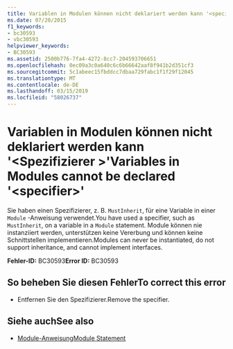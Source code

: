 ```yaml
---
title: Variablen in Modulen können nicht deklariert werden kann '<specifier>"
ms.date: 07/20/2015
f1_keywords:
- bc30593
- vbc30593
helpviewer_keywords:
- BC30593
ms.assetid: 2500b776-7fa4-4272-8cc7-204593706651
ms.openlocfilehash: 0ec09a3c0a640c6c6b66642aaf8f941b2d351cf3
ms.sourcegitcommit: 5c1abeec15fbddcc7dbaa729fabc1f1f29f12045
ms.translationtype: MT
ms.contentlocale: de-DE
ms.lasthandoff: 03/15/2019
ms.locfileid: "58026737"
---
```

# <a name="variables-in-modules-cannot-be-declared-specifier"></a><span data-ttu-id="fd429-102">Variablen in Modulen können nicht deklariert werden kann '\<Spezifizierer >'</span><span class="sxs-lookup"><span data-stu-id="fd429-102">Variables in Modules cannot be declared '\<specifier>'</span></span>
<span data-ttu-id="fd429-103">Sie haben einen Spezifizierer, z. B. `MustInherit`, für eine Variable in einer `Module` -Anweisung verwendet.</span><span class="sxs-lookup"><span data-stu-id="fd429-103">You have used a specifier, such as `MustInherit`, on a variable in a `Module` statement.</span></span> <span data-ttu-id="fd429-104">Module können nie instanziiert werden, unterstützen keine Vererbung und können keine Schnittstellen implementieren.</span><span class="sxs-lookup"><span data-stu-id="fd429-104">Modules can never be instantiated, do not support inheritance, and cannot implement interfaces.</span></span>  
  
 <span data-ttu-id="fd429-105">**Fehler-ID:** BC30593</span><span class="sxs-lookup"><span data-stu-id="fd429-105">**Error ID:** BC30593</span></span>  
  
## <a name="to-correct-this-error"></a><span data-ttu-id="fd429-106">So beheben Sie diesen Fehler</span><span class="sxs-lookup"><span data-stu-id="fd429-106">To correct this error</span></span>  
  
-   <span data-ttu-id="fd429-107">Entfernen Sie den Spezifizierer.</span><span class="sxs-lookup"><span data-stu-id="fd429-107">Remove the specifier.</span></span>  
  
## <a name="see-also"></a><span data-ttu-id="fd429-108">Siehe auch</span><span class="sxs-lookup"><span data-stu-id="fd429-108">See also</span></span>

- [<span data-ttu-id="fd429-109">Module-Anweisung</span><span class="sxs-lookup"><span data-stu-id="fd429-109">Module Statement</span></span>](../../visual-basic/language-reference/statements/module-statement.md)
